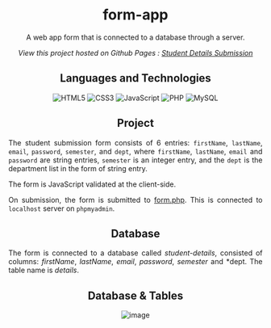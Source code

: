 <h1 align="center">form-app</h1>

<div align="center">
  
A web app form that is connected to a database through a server.
  
*View this project hosted on Github Pages : [Student Details Submission](https://safirangi.github.io/form-app/)*

</div>

<div align="center">

## Languages and Technologies
  
![HTML5](https://img.shields.io/badge/HTML5-E34F26?style=for-the-badge&logo=html5&logoColor=white)
![CSS3](https://img.shields.io/badge/CSS3-1572B6?style=for-the-badge&logo=css3&logoColor=white)
![JavaScript](https://img.shields.io/badge/JavaScript-323330?style=for-the-badge&logo=javascript&logoColor=F7DF1E)
![PHP](https://img.shields.io/badge/PHP-777BB4?style=for-the-badge&logo=php&logoColor=white)
![MySQL](https://img.shields.io/badge/MySQL-005C84?style=for-the-badge&logo=mysql&logoColor=white)
  
</div>

<div align="justify">
  
<h2 align="center">Project</h2>
  
The student submission form consists of 6 entries: `firstName`, `lastName`, `email`, `password`, `semester`, and `dept`, where `firstName`, `lastName`, `email` and `password` are string entries, `semester` is an integer entry, and the `dept` is the department list in the form of string entry.
  
The form is JavaScript validated at the client-side.
  
On submission, the form is submitted to [form.php](https://github.com/Safirangi/form-app/blob/main/form.php). This is connected to `localhost` server on `phpmyadmin`.
  
<h2 align="center">Database</h2>
  
The form is connected to a database called *student-details*, consisted of columns: *firstName*, *lastName*, *email*, *password*, *semester* and *dept. The table name is *details*.
 
</div>

<div align="center">

<h2>Database & Tables</h2>

![image](https://user-images.githubusercontent.com/83855905/179014223-7dc49807-46ab-4485-8476-877148978f2a.png)

</div>
